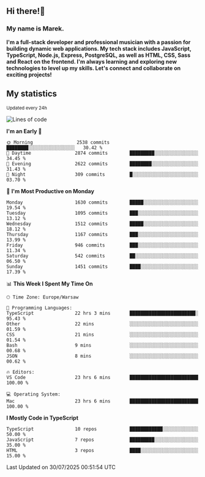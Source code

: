 ## Hi there!👋 ##
### My name is Marek. ###

**I'm a full-stack developer and professional musician with a passion for building dynamic web applications. My tech stack includes JavaScript, TypeScript, Node.js, Express, PostgreSQL, as well as HTML, CSS, Sass and React on the frontend. I'm always learning and exploring new technologies to level up my skills. Let's connect and collaborate on exciting projects!**

## My statistics ##
<sub>Updated every 24h</sub>
<!--START_SECTION:waka-->
![Lines of code](https://img.shields.io/badge/From%20Hello%20World%20I%27ve%20Written-1.0%20million%20lines%20of%20code-blue)

**I'm an Early 🐤** 

```text
🌞 Morning                2538 commits        ████████░░░░░░░░░░░░░░░░░   30.42 % 
🌆 Daytime                2874 commits        █████████░░░░░░░░░░░░░░░░   34.45 % 
🌃 Evening                2622 commits        ████████░░░░░░░░░░░░░░░░░   31.43 % 
🌙 Night                  309 commits         █░░░░░░░░░░░░░░░░░░░░░░░░   03.70 % 
```
📅 **I'm Most Productive on Monday** 

```text
Monday                   1630 commits        █████░░░░░░░░░░░░░░░░░░░░   19.54 % 
Tuesday                  1095 commits        ███░░░░░░░░░░░░░░░░░░░░░░   13.12 % 
Wednesday                1512 commits        █████░░░░░░░░░░░░░░░░░░░░   18.12 % 
Thursday                 1167 commits        ███░░░░░░░░░░░░░░░░░░░░░░   13.99 % 
Friday                   946 commits         ███░░░░░░░░░░░░░░░░░░░░░░   11.34 % 
Saturday                 542 commits         ██░░░░░░░░░░░░░░░░░░░░░░░   06.50 % 
Sunday                   1451 commits        ████░░░░░░░░░░░░░░░░░░░░░   17.39 % 
```


📊 **This Week I Spent My Time On** 

```text
🕑︎ Time Zone: Europe/Warsaw

💬 Programming Languages: 
TypeScript               22 hrs 3 mins       ████████████████████████░   95.43 % 
Other                    22 mins             ░░░░░░░░░░░░░░░░░░░░░░░░░   01.59 % 
CSS                      21 mins             ░░░░░░░░░░░░░░░░░░░░░░░░░   01.54 % 
Bash                     9 mins              ░░░░░░░░░░░░░░░░░░░░░░░░░   00.68 % 
JSON                     8 mins              ░░░░░░░░░░░░░░░░░░░░░░░░░   00.62 % 

🔥 Editors: 
VS Code                  23 hrs 6 mins       █████████████████████████   100.00 % 

💻 Operating System: 
Mac                      23 hrs 6 mins       █████████████████████████   100.00 % 
```

**I Mostly Code in TypeScript** 

```text
TypeScript               10 repos            ████████████░░░░░░░░░░░░░   50.00 % 
JavaScript               7 repos             █████████░░░░░░░░░░░░░░░░   35.00 % 
HTML                     3 repos             ████░░░░░░░░░░░░░░░░░░░░░   15.00 % 
```




 Last Updated on 30/07/2025 00:51:54 UTC
<!--END_SECTION:waka-->

<!--
**MarekSax/MarekSax** is a ✨ _special_ ✨ repository because its `README.md` (this file) appears on your GitHub profile.

Here are some ideas to get you started:

- 🔭 I’m currently working on ...
- 🌱 I’m currently learning ...
- 👯 I’m looking to collaborate on ...
- 🤔 I’m looking for help with ...
- 💬 Ask me about ...
- 📫 How to reach me: ...
- 😄 Pronouns: ...
- ⚡ Fun fact: ...
-->
